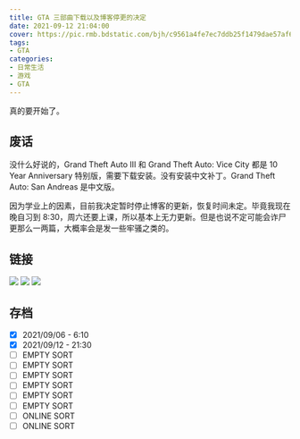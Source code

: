 ```yaml
---
title: GTA 三部曲下载以及博客停更的决定
date: 2021-09-12 21:04:00
cover: https://pic.rmb.bdstatic.com/bjh/c9561a4fe7ec7ddb25f1479dae57af6f.png
tags:
- GTA
categories:
- 日常生活
- 游戏
- GTA
---
```

真的要开始了。
<!--more-->
## 废话

没什么好说的，Grand Theft Auto III 和 Grand Theft Auto: Vice City 都是 10 Year Anniversary 特别版，需要下载安装。没有安装中文补丁。Grand Theft Auto: San Andreas 是中文版。

因为学业上的因素，目前我决定暂时停止博客的更新，恢复时间未定。毕竟我现在晚自习到 8:30，周六还要上课，所以基本上无力更新。但是也说不定可能会诈尸更那么一两篇，大概率会是发一些牢骚之类的。

## 链接

![](https://img.shields.io/static/v1?label=GTA%20VC&message=%E9%98%BF%E9%87%8C%E4%BA%91%E7%9B%98&color=466FFF&style=flat-square&link=https://www.aliyundrive.com/s/BYhSHApgzVJ)
![](https://img.shields.io/static/v1?label=GTA%20VC&message=ModDB&style=flat-square&link=https://www.moddb.com/downloads/start/143764?referer=https://www.moddb.com/games/grand-theft-auto-vice-city/downloads/page/2)
![](https://img.shields.io/static/v1?label=GTA%20III&message=gtasa.cn&style=flat-square&link=https://www.mediafire.com/file/y8qk4814ix9k2w9/%25E5%259C%25A3%25E5%25AE%2589%25E5%259C%25B0%25E5%2588%2597%25E6%2596%25AF%25E7%25AE%2580%25E4%25BD%2593%25E4%25B8%25AD%25E6%2596%2587%25E5%2585%258D%25E5%25AE%2589%25E8%25A3%2585%25E7%2589%2588.7z/file)

## 存档

- [x] 2021/09/06 - 6:10
- [x] 2021/09/12 - 21:30
- [ ] EMPTY SORT
- [ ] EMPTY SORT
- [ ] EMPTY SORT
- [ ] EMPTY SORT
- [ ] EMPTY SORT
- [ ] EMPTY SORT
- [ ] ONLINE SORT
- [ ] ONLINE SORT
